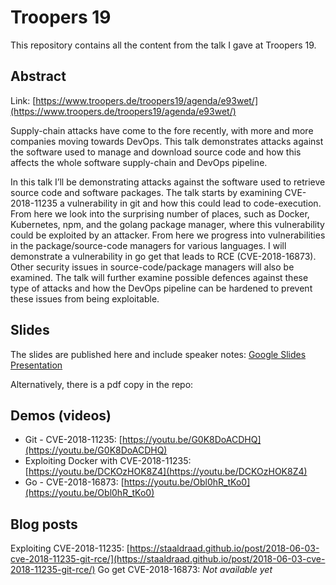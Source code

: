 # Troopers 19

This repository contains all the content from the talk I gave at Troopers 19.

## Abstract

Link: [https://www.troopers.de/troopers19/agenda/e93wet/](https://www.troopers.de/troopers19/agenda/e93wet/)

Supply-chain attacks have come to the fore recently, with more and more companies moving towards DevOps. This talk demonstrates attacks against the software used to manage and download source code and how this affects the whole software supply-chain and DevOps pipeline.

In this talk I’ll be demonstrating attacks against the software used to retrieve source code and software packages. The talk starts by examining CVE-2018-11235 a vulnerability in git and how this could lead to code-execution. From here we look into the surprising number of places, such as Docker, Kubernetes, npm, and the golang package manager, where this vulnerability could be exploited by an attacker. From here we progress into vulnerabilities in the package/source-code managers for various languages. I will demonstrate a vulnerability in go get that leads to RCE (CVE-2018-16873). Other security issues in source-code/package managers will also be examined. The talk will further examine possible defences against these type of attacks and how the DevOps pipeline can be hardened to prevent these issues from being exploitable.

## Slides

The slides are published here and include speaker notes: [Google Slides Presentation](https://docs.google.com/presentation/d/e/2PACX-1vRw9U55wxo6FIQBylswIPouHZanXkcy9t1tce_qMnyJa96M8mWkKlOR7josXA7C5ylP2jS7XWU_9dyO/pub?start=false&loop=false&delayms=3000&slide=id.g51f88efe39_0_6)

Alternatively, there is a pdf copy in the repo: []()

## Demos (videos)

* Git - CVE-2018-11235: [https://youtu.be/G0K8DoACDHQ](https://youtu.be/G0K8DoACDHQ)
* Exploiting Docker with CVE-2018-11235: [https://youtu.be/DCKOzHOK8Z4](https://youtu.be/DCKOzHOK8Z4)
* Go - CVE-2018-16873: [https://youtu.be/Obl0hR_tKo0](https://youtu.be/Obl0hR_tKo0)

## Blog posts

Exploiting CVE-2018-11235: [https://staaldraad.github.io/post/2018-06-03-cve-2018-11235-git-rce/](https://staaldraad.github.io/post/2018-06-03-cve-2018-11235-git-rce/)
Go get CVE-2018-16873: _Not available yet_
